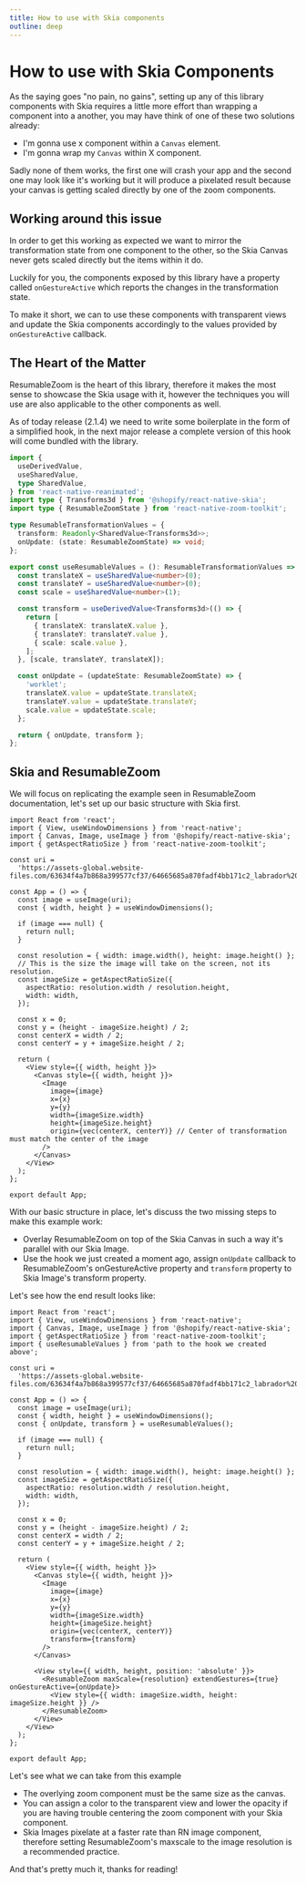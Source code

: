 ```yaml
---
title: How to use with Skia components
outline: deep
---
```


# How to use with Skia Components

As the saying goes "no pain, no gains", setting up any of this library components with Skia requires a little
more effort than wrapping a component into a another, you may have think of one of these two solutions
already:

- I'm gonna use x component within a `Canvas` element.
- I'm gonna wrap my `Canvas` within X component.

Sadly none of them works, the first one will crash your app and the second one may look like it's working but
it will produce a pixelated result because your canvas is getting scaled directly by one of the zoom components.

## Working around this issue

In order to get this working as expected we want to mirror the transformation state from one component to the
other, so the Skia Canvas never gets scaled directly but the items within it do.

Luckily for you, the components exposed by this library have a property called `onGestureActive` which reports
the changes in the transformation state.

To make it short, we can to use these components with transparent views and update the Skia components accordingly
to the values provided by `onGestureActive` callback.

## The Heart of the Matter

ResumableZoom is the heart of this library, therefore it makes the most sense to showcase the Skia usage with it,
however the techniques you will use are also applicable to the other components as well.

As of today release (2.1.4) we need to write some boilerplate in the form of a simplified hook, in the
next major release a complete version of this hook will come bundled with the library.

```ts
import {
  useDerivedValue,
  useSharedValue,
  type SharedValue,
} from 'react-native-reanimated';
import type { Transforms3d } from '@shopify/react-native-skia';
import type { ResumableZoomState } from 'react-native-zoom-toolkit';

type ResumableTransformationValues = {
  transform: Readonly<SharedValue<Transforms3d>>;
  onUpdate: (state: ResumableZoomState) => void;
};

export const useResumableValues = (): ResumableTransformationValues => {
  const translateX = useSharedValue<number>(0);
  const translateY = useSharedValue<number>(0);
  const scale = useSharedValue<number>(1);

  const transform = useDerivedValue<Transforms3d>(() => {
    return [
      { translateX: translateX.value },
      { translateY: translateY.value },
      { scale: scale.value },
    ];
  }, [scale, translateY, translateX]);

  const onUpdate = (updateState: ResumableZoomState) => {
    'worklet';
    translateX.value = updateState.translateX;
    translateY.value = updateState.translateY;
    scale.value = updateState.scale;
  };

  return { onUpdate, transform };
};
```

## Skia and ResumableZoom

We will focus on replicating the example seen in ResumableZoom documentation, let's set up our basic structure
with Skia first.

```tsx{38}
import React from 'react';
import { View, useWindowDimensions } from 'react-native';
import { Canvas, Image, useImage } from '@shopify/react-native-skia';
import { getAspectRatioSize } from 'react-native-zoom-toolkit';

const uri =
  'https://assets-global.website-files.com/63634f4a7b868a399577cf37/64665685a870fadf4bb171c2_labrador%20americano.jpg';

const App = () => {
  const image = useImage(uri);
  const { width, height } = useWindowDimensions();

  if (image === null) {
    return null;
  }

  const resolution = { width: image.width(), height: image.height() };
  // This is the size the image will take on the screen, not its resolution.
  const imageSize = getAspectRatioSize({
    aspectRatio: resolution.width / resolution.height,
    width: width,
  });

  const x = 0;
  const y = (height - imageSize.height) / 2;
  const centerX = width / 2;
  const centerY = y + imageSize.height / 2;

  return (
    <View style={{ width, height }}>
      <Canvas style={{ width, height }}>
        <Image
          image={image}
          x={x}
          y={y}
          width={imageSize.width}
          height={imageSize.height}
          origin={vec(centerX, centerY)} // Center of transformation must match the center of the image
        />
      </Canvas>
    </View>
  );
};

export default App;
```

With our basic structure in place, let's discuss the two missing steps to make this example work:

- Overlay ResumableZoom on top of the Skia Canvas in such a way it's parallel with our Skia Image.
- Use the hook we just created a moment ago, assign `onUpdate` callback to ResumableZoom's onGestureActive
  property and `transform` property to Skia Image's transform property.

Let's see how the end result looks like:

```tsx{13,39,44-48}
import React from 'react';
import { View, useWindowDimensions } from 'react-native';
import { Canvas, Image, useImage } from '@shopify/react-native-skia';
import { getAspectRatioSize } from 'react-native-zoom-toolkit';
import { useResumableValues } from 'path to the hook we created above';

const uri =
  'https://assets-global.website-files.com/63634f4a7b868a399577cf37/64665685a870fadf4bb171c2_labrador%20americano.jpg';

const App = () => {
  const image = useImage(uri);
  const { width, height } = useWindowDimensions();
  const { onUpdate, transform } = useResumableValues();

  if (image === null) {
    return null;
  }

  const resolution = { width: image.width(), height: image.height() };
  const imageSize = getAspectRatioSize({
    aspectRatio: resolution.width / resolution.height,
    width: width,
  });

  const x = 0;
  const y = (height - imageSize.height) / 2;
  const centerX = width / 2;
  const centerY = y + imageSize.height / 2;

  return (
    <View style={{ width, height }}>
      <Canvas style={{ width, height }}>
        <Image
          image={image}
          x={x}
          y={y}
          width={imageSize.width}
          height={imageSize.height}
          origin={vec(centerX, centerY)}
          transform={transform}
        />
      </Canvas>

      <View style={{ width, height, position: 'absolute' }}>
        <ResumableZoom maxScale={resolution} extendGestures={true} onGestureActive={onUpdate}>
          <View style={{ width: imageSize.width, height: imageSize.height }} />
        </ResumableZoom>
      </View>
    </View>
  );
};

export default App;
```

Let's see what we can take from this example

- The overlying zoom component must be the same size as the canvas.
- You can assign a color to the transparent view and lower the opacity if you are having trouble centering the
  zoom component with your Skia component.
- Skia Images pixelate at a faster rate than RN image component, therefore setting ResumableZoom's maxscale
  to the image resolution is a recommended practice.

And that's pretty much it, thanks for reading!
